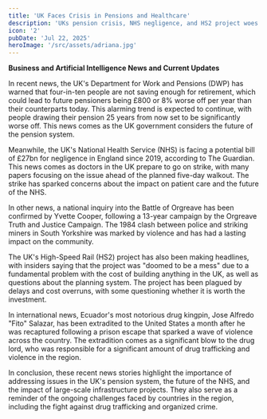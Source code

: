 ```yaml
---
title: 'UK Faces Crisis in Pensions and Healthcare'
description: 'UKs pension crisis, NHS negligence, and HS2 project woes amidst international drug trafficking concerns.'
icon: '2'
pubDate: 'Jul 22, 2025'
heroImage: '/src/assets/adriana.jpg'
---
```


**Business and Artificial Intelligence News and Current Updates**

In recent news, the UK's Department for Work and Pensions (DWP) has warned that four-in-ten people are not saving enough for retirement, which could lead to future pensioners being £800 or 8% worse off per year than their counterparts today. This alarming trend is expected to continue, with people drawing their pension 25 years from now set to be significantly worse off. This news comes as the UK government considers the future of the pension system.

Meanwhile, the UK's National Health Service (NHS) is facing a potential bill of £27bn for negligence in England since 2019, according to The Guardian. This news comes as doctors in the UK prepare to go on strike, with many papers focusing on the issue ahead of the planned five-day walkout. The strike has sparked concerns about the impact on patient care and the future of the NHS.

In other news, a national inquiry into the Battle of Orgreave has been confirmed by Yvette Cooper, following a 13-year campaign by the Orgreave Truth and Justice Campaign. The 1984 clash between police and striking miners in South Yorkshire was marked by violence and has had a lasting impact on the community.

The UK's High-Speed Rail (HS2) project has also been making headlines, with insiders saying that the project was "doomed to be a mess" due to a fundamental problem with the cost of building anything in the UK, as well as questions about the planning system. The project has been plagued by delays and cost overruns, with some questioning whether it is worth the investment.

In international news, Ecuador's most notorious drug kingpin, Jose Alfredo "Fito" Salazar, has been extradited to the United States a month after he was recaptured following a prison escape that sparked a wave of violence across the country. The extradition comes as a significant blow to the drug lord, who was responsible for a significant amount of drug trafficking and violence in the region.

In conclusion, these recent news stories highlight the importance of addressing issues in the UK's pension system, the future of the NHS, and the impact of large-scale infrastructure projects. They also serve as a reminder of the ongoing challenges faced by countries in the region, including the fight against drug trafficking and organized crime.
